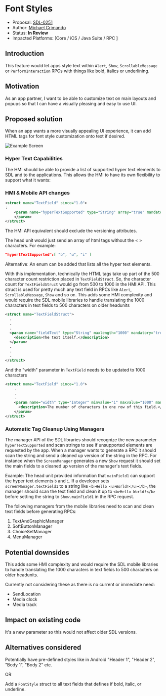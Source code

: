# Font Styles

* Proposal: [SDL-0251](0251-font-styles.md)
* Author: [Michael Crimando](https://github.com/MichaelCrimando)
* Status: **In Review**
* Impacted Platforms: [Core / iOS / Java Suite / RPC ]

## Introduction

This feature would let apps style text within `Alert`, `Show`, `ScrollableMessage` or `PerformInteraction` RPCs with things like bold, italics or underlining.

## Motivation

As an app partner, I want to be able to customize text on main layouts and popups so that I can have a visually pleasing and easy to use UI.

## Proposed solution

When an app wants a more visually appealing UI experience, it can add HTML tags for font style customization onto text if desired.

![Example Screen](../assets/proposals/0251-font-styles/0251-font-styles.png)

### Hyper Text Capabilities

The HMI should be able to provide a list of supported hyper text elements to SDL and to the applications. This allows the HMI to have its own flexibility to support what it wants:

### HMI & Mobile API changes

```xml
<struct name="TextField" since="1.0">
:
    <param name="hyperTextSupported" type="String" array="true" mandatory="false" minsize="1" maxsize="100" since="6.x">    
    </param>
</struct>
```

The HMI API equivalent should exclude the versioning attributes.

The head unit would just send an array of html tags without the < > characters.
For example:
```json
"hypertTextSupported":[ "b", "u", "i" ]
```

Alternative: An enum can be added that lists all the hyper text elements.

With this implementation, technically the HTML tags take up part of the 500 character count restriction placed in `TextFieldStruct`. So, the character count for `TextFieldStruct` would go from 500 to 1000 in the HMI API. This struct is used for pretty much any text field in RPCs like `Alert`, `ScrollableMessage`, `Show` and so on. This adds some HMI complexity and would require the SDL mobile libraries to handle translating the 1000 characters in text fields to 500 characters on older headunits
```xml
<struct name="TextFieldStruct">
  .
  .
  .
  <param name="fieldText" type="String" maxlength="1000" mandatory="true">
    <description>The text itself.</description>
  </param>
  .
  .
  .
</struct>
```

And the "width" parameter in `TextField` needs to be updated to 1000 characters
```xml
<struct name="TextField" since="1.0">
    .
    .
    .
    <param name="width" type="Integer" minvalue="1" maxvalue="1000" mandatory="true">
      <description>The number of characters in one row of this field.</description>
    </param>
</struct>
```

### Automatic Tag Cleanup Using Managers 

The manager API of the SDL libraries should recognize the new parameter `hyperTextSupported` and scan strings to see if unsupported elements are requested by the app. When a manager wants to generate a RPC it should scan the string and send a cleaned up version of the string in the RPC. For instance when the `ScreenManager` generates a new `Show` request it should set the main fields to a cleaned up version of the manager's text fields.

Example:
The head unit provided information that `mainField1` can support the hyper text elements `b` and `i`. If a developer sets `screenManager.textField1` to a string like `<b>Hello <u>World!</u></b>`, the manager should scan the text field and clean it up to `<b>Hello World!</b>` before setting the string to `Show.mainField1` in the RPC request.

The following managers from the mobile libraries need to scan and clean text fields before generating RPCs:
1. TextAndGraphicManager
2. SoftButtonManager
3. ChoiceSetManager
4. MenuManager


## Potential downsides
This adds some HMI complexity and would require the SDL mobile libraries to handle translating the 1000 characters in text fields to 500 characters on older headunits. 

Currently not considering these as there is no current or immediate need:
- SendLocation
- Media clock
- Media track

## Impact on existing code

It's a new parameter so this would not affect older SDL versions.

## Alternatives considered
Potentially have pre-defined styles like in Android "Header 1", "Header 2", "Body 1", "Body 2" etc.

OR

Add a `FontStyle` struct to all text fields that defines if bold, italic, or underline.
